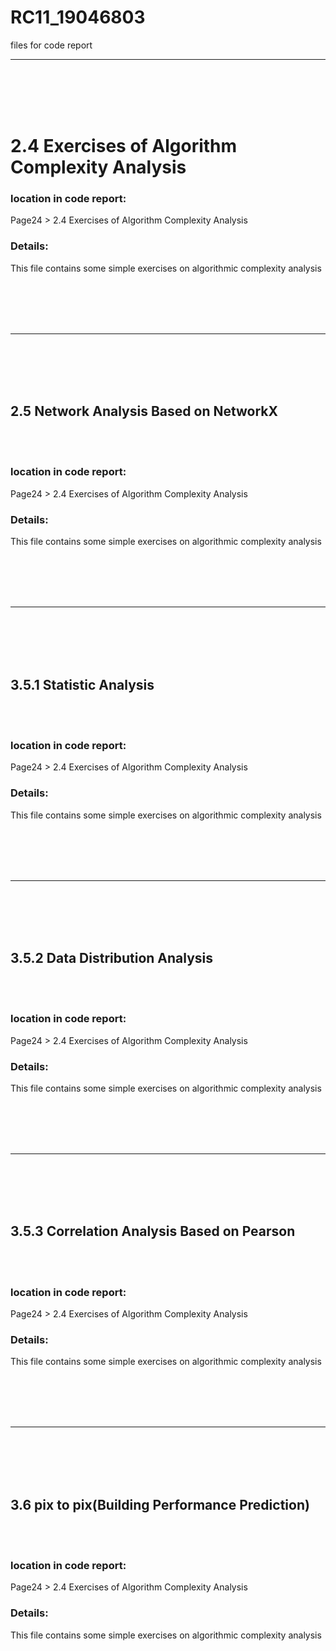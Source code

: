 # RC11_19046803
files for code report
***
<br />
<br />
<br />
<br />

# 2.4 Exercises of Algorithm Complexity Analysis
### location in code report: 
Page24 > 2.4 Exercises of Algorithm Complexity Analysis

### Details:
This file contains some simple exercises on algorithmic complexity analysis




<br />
<br />
<br />
<br />

*** 

<br />
<br />
<br />
<br />


## 2.5  Network Analysis Based on NetworkX

<br />
<br />

### location in code report: 
Page24 > 2.4 Exercises of Algorithm Complexity Analysis

### Details:
This file contains some simple exercises on algorithmic complexity analysis





<br />
<br />
<br />
<br />

*** 

<br />
<br />
<br />
<br />


## 3.5.1 Statistic Analysis

<br />
<br />

### location in code report: 
Page24 > 2.4 Exercises of Algorithm Complexity Analysis

### Details:
This file contains some simple exercises on algorithmic complexity analysis






<br />
<br />
<br />
<br />

*** 

<br />
<br />
<br />
<br />


## 3.5.2 Data Distribution Analysis

<br />
<br />

### location in code report: 
Page24 > 2.4 Exercises of Algorithm Complexity Analysis

### Details:
This file contains some simple exercises on algorithmic complexity analysis





<br />
<br />
<br />
<br />

*** 

<br />
<br />
<br />
<br />


## 3.5.3 Correlation Analysis Based on Pearson

<br />
<br />

### location in code report: 
Page24 > 2.4 Exercises of Algorithm Complexity Analysis

### Details:
This file contains some simple exercises on algorithmic complexity analysis





<br />
<br />
<br />
<br />

*** 

<br />
<br />
<br />
<br />


## 3.6 pix to pix(Building Performance Prediction)

<br />
<br />

### location in code report: 
Page24 > 2.4 Exercises of Algorithm Complexity Analysis

### Details:
This file contains some simple exercises on algorithmic complexity analysis





<br />
<br />
<br />
<br />
